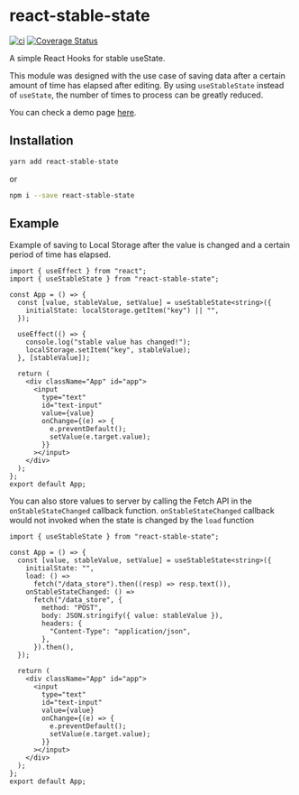 # react-stable-state

[![ci](https://github.com/tomtsutom/react-stable-state/actions/workflows/ci.yaml/badge.svg)](https://github.com/tomtsutom/react-stable-state/actions/workflows/ci.yaml)
[![Coverage Status](https://tomtsutom.github.io/react-stable-state/coverage-badges.svg)](https://tomtsutom.github.io/react-stable-state/coverage-badges.svg)

A simple React Hooks for stable useState.

This module was designed with the use case of saving data after a certain amount of time has elapsed after editing. By using `useStableState` instead of `useState`, the number of times to process can be greatly reduced.

You can check a demo page [here](https://tsutomu-ikeda.github.io/react-stable-state-demo).

## Installation

```bash
yarn add react-stable-state
```

or

```bash
npm i --save react-stable-state
```

## Example

Example of saving to Local Storage after the value is changed and a certain period of time has elapsed.

```tsx
import { useEffect } from "react";
import { useStableState } from "react-stable-state";

const App = () => {
  const [value, stableValue, setValue] = useStableState<string>({
    initialState: localStorage.getItem("key") || "",
  });

  useEffect(() => {
    console.log("stable value has changed!");
    localStorage.setItem("key", stableValue);
  }, [stableValue]);

  return (
    <div className="App" id="app">
      <input
        type="text"
        id="text-input"
        value={value}
        onChange={(e) => {
          e.preventDefault();
          setValue(e.target.value);
        }}
      ></input>
    </div>
  );
};
export default App;
```

You can also store values to server by calling the Fetch API in the `onStableStateChanged` callback function.
`onStableStateChanged` callback would not invoked when the state is changed by the `load` function

```tsx
import { useStableState } from "react-stable-state";

const App = () => {
  const [value, stableValue, setValue] = useStableState<string>({
    initialState: "",
    load: () =>
      fetch("/data_store").then((resp) => resp.text()),
    onStableStateChanged: () =>
      fetch("/data_store", {
        method: "POST",
        body: JSON.stringify({ value: stableValue }),
        headers: {
          "Content-Type": "application/json",
        },
      }).then(),
  });

  return (
    <div className="App" id="app">
      <input
        type="text"
        id="text-input"
        value={value}
        onChange={(e) => {
          e.preventDefault();
          setValue(e.target.value);
        }}
      ></input>
    </div>
  );
};
export default App;
```
